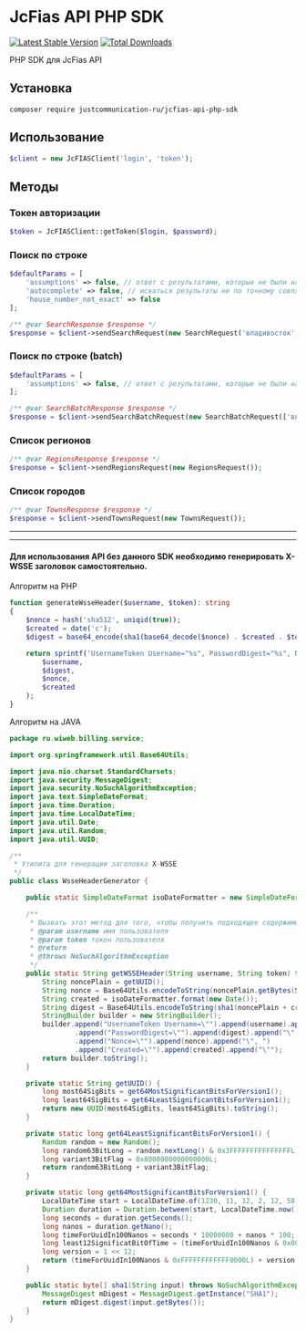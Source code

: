 # JcFias API PHP SDK

[![Latest Stable Version](https://poser.pugx.org/justcommunication-ru/jcfias-api-php-sdk/v)](//packagist.org/packages/justcommunication-ru/jcfias-api-php-sdk) 
[![Total Downloads](https://poser.pugx.org/justcommunication-ru/jcfias-api-php-sdk/downloads)](//packagist.org/packages/justcommunication-ru/jcfias-api-php-sdk) 

PHP SDK для JcFias API

## Установка

`composer require justcommunication-ru/jcfias-api-php-sdk`

## Использование

```php
$client = new JcFIASClient('login', 'token');
```

## Методы

### Токен авторизации

```php
$token = JcFIASClient::getToken($login, $password);
```

### Поиск по строке

```php
$defaultParams = [
    'assumptions' => false, // ответ с результатами, которые не были найдены в ФИАС
    'autocomplete' => false, // искаться результаты не по точному совпадению, а со *
    'house_number_not_exact' => false
];

/** @var SearchResponse $response */
$response = $client->sendSearchRequest(new SearchRequest('владивосток', ['assumptions' => true]));
```

### Поиск по строке (batch)

```php
$defaultParams = [
    'assumptions' => false, // ответ с результатами, которые не были найдены в ФИАС
];

/** @var SearchBatchResponse $response */
$response = $client->sendSearchBatchRequest(new SearchBatchRequest(['владивосток', 'москва минская']));
```

### Список регионов

```php
/** @var RegionsResponse $response */
$response = $client->sendRegionsRequest(new RegionsRequest());
```

### Список городов

```php
/** @var TownsResponse $response */
$response = $client->sendTownsRequest(new TownsRequest());
```

***
***

#### Для использования API без данного SDK необходимо генерировать X-WSSE заголовок самостоятельно. 

Алгоритм на PHP

```php
function generateWsseHeader($username, $token): string
{
    $nonce = hash('sha512', uniqid(true));
    $created = date('c');
    $digest = base64_encode(sha1(base64_decode($nonce) . $created . $token, true));

    return sprintf('UsernameToken Username="%s", PasswordDigest="%s", Nonce="%s", Created="%s"',
        $username,
        $digest,
        $nonce,
        $created
    );
}
```

Алгоритм на JAVA

```java
package ru.wiweb.billing.service;

import org.springframework.util.Base64Utils;

import java.nio.charset.StandardCharsets;
import java.security.MessageDigest;
import java.security.NoSuchAlgorithmException;
import java.text.SimpleDateFormat;
import java.time.Duration;
import java.time.LocalDateTime;
import java.util.Date;
import java.util.Random;
import java.util.UUID;

/**
 * Утилита для генерации заголовка X-WSSE
 */
public class WsseHeaderGenerator {

    public static SimpleDateFormat isoDateFormatter = new SimpleDateFormat("yyyy-MM-dd'T'HH:mm:ssXXX");

    /**
     * Вызвать этот метод для того, чтобы получить подходящее содержимое заголовка
     * @param username имя пользователя
     * @param token токен пользователя
     * @return
     * @throws NoSuchAlgorithmException
     */
    public static String getWSSEHeader(String username, String token) throws NoSuchAlgorithmException {
        String noncePlain = getUUID();
        String nonce = Base64Utils.encodeToString(noncePlain.getBytes(StandardCharsets.UTF_8));
        String created = isoDateFormatter.format(new Date());
        String digest = Base64Utils.encodeToString(sha1(noncePlain + created + token));
        StringBuilder builder = new StringBuilder();
        builder.append("UsernameToken Username=\"").append(username).append("\", ")
                .append("PasswordDigest=\"").append(digest).append("\", ")
                .append("Nonce=\"").append(nonce).append("\", ")
                .append("Created=\"").append(created).append("\"");
        return builder.toString();
    }

    private static String getUUID() {
        long most64SigBits = get64MostSignificantBitsForVersion1();
        long least64SigBits = get64LeastSignificantBitsForVersion1();
        return new UUID(most64SigBits, least64SigBits).toString();
    }

    private static long get64LeastSignificantBitsForVersion1() {
        Random random = new Random();
        long random63BitLong = random.nextLong() & 0x3FFFFFFFFFFFFFFFL;
        long variant3BitFlag = 0x8000000000000000L;
        return random63BitLong + variant3BitFlag;
    }

    private static long get64MostSignificantBitsForVersion1() {
        LocalDateTime start = LocalDateTime.of(1230, 11, 12, 2, 12, 58);
        Duration duration = Duration.between(start, LocalDateTime.now());
        long seconds = duration.getSeconds();
        long nanos = duration.getNano();
        long timeForUuidIn100Nanos = seconds * 10000000 + nanos * 100;
        long least12SignificatBitOfTime = (timeForUuidIn100Nanos & 0x000000000000FFFFL) >> 4;
        long version = 1 << 12;
        return (timeForUuidIn100Nanos & 0xFFFFFFFFFFFF0000L) + version + least12SignificatBitOfTime;
    }

    public static byte[] sha1(String input) throws NoSuchAlgorithmException {
        MessageDigest mDigest = MessageDigest.getInstance("SHA1");
        return mDigest.digest(input.getBytes());
    }
}
```
